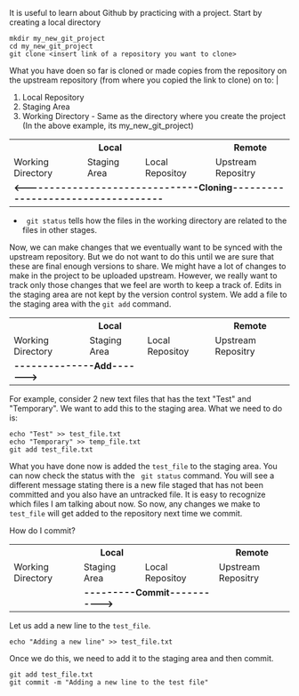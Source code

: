 It is useful to learn about Github by practicing with a project. Start by creating a local directory
```
mkdir my_new_git_project
cd my_new_git_project
git clone <insert link of a repository you want to clone>
```
What you have doen so far is cloned or made copies from the repository on the upstream repository (from where you copied the link to clone)
on to:  |
  1. Local Repository  
  2. Staging Area  
  3. Working Directory - Same as the directory where you create the project (In the above example, its my_new_git_project)  

<table class="tg">
  <tr>
    <th class="tg-7btt" colspan="3">Local</th>
    <th class="tg-c3ow"><span style="font-weight:bold">Remote</span></th>
  </tr>
  <tr>
    <td class="tg-0pky">Working Directory</td>
    <td class="tg-0pky">Staging Area</td>
    <td class="tg-0pky">Local Repositoy</td>
    <td class="tg-0pky">Upstream Repositry</td>
  </tr>
  <tr>
    <td class="tg-0lax" colspan="4">    <span style="font-weight:bold">&lt;-------------------------------Cloning-----------------------------------</span></td>
  </tr>
</table>

+  ``` git status``` tells how the files in the working directory are related to the files in other stages.  
 
Now, we can make changes that we eventually want to be synced with the upstream repository. But we do not want to do this 
until we are sure that these are final enough versions to share. We might have a lot of changes to make in the project to be uploaded
upstream. However, we really want to track only those changes that we feel are worth to keep a track of. Edits in the staging area 
are not kept by the version control system. We add a file to the staging area with the ```git add``` command.  






<table>
  <tr>
    <th colspan="3">Local</th>
    <th><span style="font-weight:bold">Remote</span></th>
  </tr>
  <tr>
    <td>Working Directory</td>
    <td>Staging Area</td>
    <td>Local Repositoy</td>
    <td>Upstream Repositry</td>
  </tr>
  <tr>
    <td colspan="2"><span style="font-weight:bold">--------------Add-------&gt;</span><br></td>
    <td></td>
    <td></td>
  </tr>
</table>
  
For example, consider 2 new text files that has the text "Test" and "Temporary". We want to add this to the staging area. What we need to do is:  
```
echo "Test" >> test_file.txt
echo "Temporary" >> temp_file.txt
git add test_file.txt
```
What you have done now is added the ```test_file``` to the staging area. You can now check the status with the ``` git status``` command.
You will see a different message stating there is a new file staged that has not been committed and you also have an untracked file. 
It is easy to recognize which files I am talking about now. So now, any changes we make to ```test_file``` will get added to 
the repository next time we commit.  
  
How do I commit?

<table>
  <tr>
    <th colspan="3">Local</th>
    <th><span style="font-weight:bold">Remote</span></th>
  </tr>
  <tr>
    <td>Working Directory</td>
    <td>Staging Area</td>
    <td>Local Repositoy</td>
    <td>Upstream Repositry</td>
  </tr>
  <tr>
    <td></td>
    <td colspan="2"><span style="font-weight:bold">---------Commit-----------&gt;</span></td>
    <td></td>
  </tr>
</table>

Let us add a new line to the ```test_file```.
```
echo "Adding a new line" >> test_file.txt
```
Once we do this, we need to add it to the staging area and then commit. 
```
git add test_file.txt
git commit -m "Adding a new line to the test file"
```
